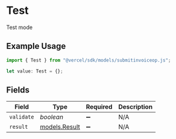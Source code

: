 # Test

Test mode

## Example Usage

```typescript
import { Test } from "@vercel/sdk/models/submitinvoiceop.js";

let value: Test = {};
```

## Fields

| Field                                | Type                                 | Required                             | Description                          |
| ------------------------------------ | ------------------------------------ | ------------------------------------ | ------------------------------------ |
| `validate`                           | *boolean*                            | :heavy_minus_sign:                   | N/A                                  |
| `result`                             | [models.Result](../models/result.md) | :heavy_minus_sign:                   | N/A                                  |